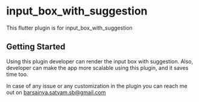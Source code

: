 # input_box_with_suggestion

This flutter plugin is for input_box_with_suggestion

## Getting Started

Using this plugin developer can render the input box with suggestion.
Also, developer can make the app more scalable using this plugin, and it saves time too.

In case of any issue or any customization in the plugin you can reach me out on barsainya.satyam.sb@gmail.com